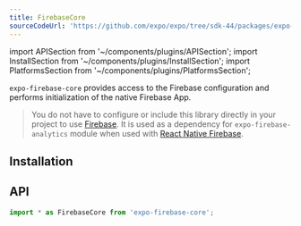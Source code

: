 ```yaml
---
title: FirebaseCore
sourceCodeUrl: 'https://github.com/expo/expo/tree/sdk-44/packages/expo-firebase-core'
---
```


import APISection from '~/components/plugins/APISection';
import InstallSection from '~/components/plugins/InstallSection';
import PlatformsSection from '~/components/plugins/PlatformsSection';

`expo-firebase-core` provides access to the Firebase configuration and performs initialization of the native Firebase App.

> You do not have to configure or include this library directly in your project to use [Firebase](/guides/using-firebase). It is used as a dependency for `expo-firebase-analytics` module when used with [React Native Firebase](/versions/latest/sdk/firebase-analytics/#with-native-firebase-sdk).

<PlatformsSection android emulator ios simulator web />

## Installation

<APIInstallSection />

## API

```js
import * as FirebaseCore from 'expo-firebase-core';
```

<APISection packageName="expo-firebase-core" apiName="FirebaseCore" />
